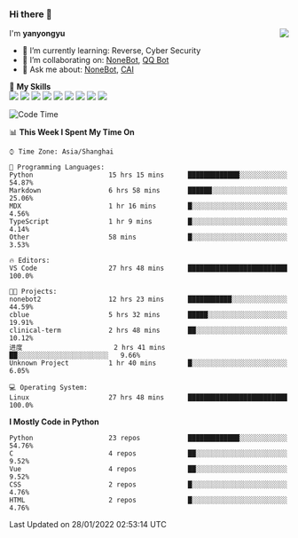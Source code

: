 ### Hi there 👋

<a href="#">
  <img align="right" src="https://github-readme-stats.vercel.app/api?username=yanyongyu&count_private=true&show_icons=true&bg_color=15,f2f7fd,E0EAFC" />
</a>

I'm **yanyongyu**

- 🌱 I’m currently learning: Reverse, Cyber Security
- 👯 I’m collaborating on: [NoneBot](https://github.com/nonebot), [QQ Bot](https://github.com/Mrs4s/go-cqhttp)
- 💬 Ask me about: [NoneBot](https://github.com/nonebot), [CAI](https://github.com/cscs181/CAI)

🌟 **My Skills**  
![](https://img.shields.io/badge/-Python-3e74a2?style=flat-square&logo=Python&logoColor=fff)
![](https://img.shields.io/badge/-Node.js-339933?style=flat-square&logo=Node.js&logoColor=fff)
![](https://img.shields.io/badge/-Vue-4fc08d?style=flat-square&logo=Vue.js&logoColor=fff)
![](https://img.shields.io/badge/-React-2d98ce?style=flat-square&logo=React&logoColor=fff)
![](https://img.shields.io/badge/-Docker-2496ED?style=flat-square&logo=Docker&logoColor=fff)
![](https://img.shields.io/badge/-Linux-000000?style=flat-square&logo=Linux&logoColor=fff)
![](https://img.shields.io/badge/-MySQL-4479A1?style=flat-square&logo=MySQL&logoColor=fff)
![](https://img.shields.io/badge/-Redis-DC382D?style=flat-square&logo=Redis&logoColor=fff)
![](https://img.shields.io/badge/-MongoDB-47A248?style=flat-square&logo=MongoDB&logoColor=fff)

<!--START_SECTION:waka-->
![Code Time](http://img.shields.io/badge/Code%20Time-2%2C066%20hrs%2057%20mins-blue)

📊 **This Week I Spent My Time On** 

```text
⌚︎ Time Zone: Asia/Shanghai

💬 Programming Languages: 
Python                   15 hrs 15 mins      █████████████░░░░░░░░░░░░   54.87% 
Markdown                 6 hrs 58 mins       ██████░░░░░░░░░░░░░░░░░░░   25.06% 
MDX                      1 hr 16 mins        █░░░░░░░░░░░░░░░░░░░░░░░░   4.56% 
TypeScript               1 hr 9 mins         █░░░░░░░░░░░░░░░░░░░░░░░░   4.14% 
Other                    58 mins             █░░░░░░░░░░░░░░░░░░░░░░░░   3.53%

🔥 Editors: 
VS Code                  27 hrs 48 mins      █████████████████████████   100.0%

🐱‍💻 Projects: 
nonebot2                 12 hrs 23 mins      ███████████░░░░░░░░░░░░░░   44.59% 
cblue                    5 hrs 32 mins       █████░░░░░░░░░░░░░░░░░░░░   19.91% 
clinical-term            2 hrs 48 mins       ██░░░░░░░░░░░░░░░░░░░░░░░   10.12% 
进度                       2 hrs 41 mins       ██░░░░░░░░░░░░░░░░░░░░░░░   9.66% 
Unknown Project          1 hr 40 mins        █░░░░░░░░░░░░░░░░░░░░░░░░   6.05%

💻 Operating System: 
Linux                    27 hrs 48 mins      █████████████████████████   100.0%

```

**I Mostly Code in Python** 

```text
Python                   23 repos            █████████████░░░░░░░░░░░░   54.76% 
C                        4 repos             ██░░░░░░░░░░░░░░░░░░░░░░░   9.52% 
Vue                      4 repos             ██░░░░░░░░░░░░░░░░░░░░░░░   9.52% 
CSS                      2 repos             █░░░░░░░░░░░░░░░░░░░░░░░░   4.76% 
HTML                     2 repos             █░░░░░░░░░░░░░░░░░░░░░░░░   4.76%

```



 Last Updated on 28/01/2022 02:53:14 UTC
<!--END_SECTION:waka-->
